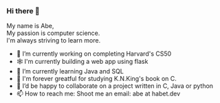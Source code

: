 ### Hi there 👋
My name is Abe,  
My passion is computer science.  
I'm always striving to learn more.
- 🔭 I’m currently working on completing Harvard's CS50
- 🕸️ I'm currently building a web app using flask
- 🌱 I’m currently learning Java and SQL
- 📖 I'm forever greatful for studying K.N.King's book on C.
- 👬 I’d be happy to collaborate on a project written in C, Java or python
- 📫 How to reach me: Shoot me an email: abe at habet.dev


<!--
**abe-101/abe-101** is a ✨ _special_ ✨ repository because its `README.md` (this file) appears on your GitHub profile.

Here are some ideas to get you started:

- 🔭 I’m currently working on ...
- 🌱 I’m currently learning ...
- 👯 I’m looking to collaborate on ...
- 🤔 I’m looking for help with ...
- 💬 Ask me about ...
- 📫 How to reach me: ...
- 😄 Pronouns: ...
- ⚡ Fun fact: ...
-->
